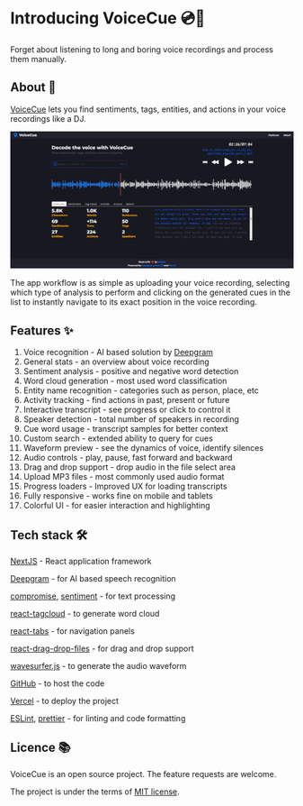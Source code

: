 # Introducing VoiceCue 💿📍

Forget about listening to long and boring voice recordings and process them manually.

## About 👀

[VoiceCue](https://voice-cue-flax.vercel.app/) lets you find sentiments, tags, entities, and actions in your voice recordings like a DJ.

![Preview](https://github.com/millidavitti/voice-cue/blob/main/public/media-card.png)

The app workflow is as simple as uploading your voice recording, selecting which type of analysis to perform and clicking on the generated cues in the list to instantly navigate to its exact position in the voice recording.

## Features ✨

1. Voice recognition - AI based solution by [Deepgram](https://deepgram.com)
2. General stats - an overview about voice recording
3. Sentiment analysis - positive and negative word detection
4. Word cloud generation - most used word classification
5. Entity name recognition - categories such as person, place, etc
6. Activity tracking - find actions in past, present or future
7. Interactive transcript - see progress or click to control it
8. Speaker detection - total number of speakers in recording
9. Cue word usage - transcript samples for better context
10. Custom search - extended ability to query for cues
11. Waveform preview - see the dynamics of voice, identify silences
12. Audio controls - play, pause, fast forward and backward
13. Drag and drop support - drop audio in the file select area
14. Upload MP3 files - most commonly used audio format
15. Progress loaders - Improved UX for loading transcripts
16. Fully responsive - works fine on mobile and tablets
17. Colorful UI - for easier interaction and highlighting

## Tech stack 🛠️

[NextJS](https://nextjs.org) - React application framework

[Deepgram](https://deepgram.com) - for AI based speech recognition

[compromise](https://www.npmjs.com/package/compromise), [sentiment](https://www.npmjs.com/package/sentiment) - for text processing

[react-tagcloud](https://www.npmjs.com/package/react-tagcloud) - to generate word cloud

[react-tabs](https://www.npmjs.com/package/react-tabs) - for navigation panels

[react-drag-drop-files](https://www.npmjs.com/package/react-drag-drop-files) - for drag and drop support

[wavesurfer.js](https://www.npmjs.com/package/wavesurfer.js) - to generate the audio waveform

[GitHub](https://github.com) - to host the code

[Vercel](https://vercel.com) - to deploy the project

[ESLint](https://eslint.org/), [prettier](https://prettier.io/) - for linting and code formatting

## Licence 📚

VoiceCue is an open source project. The feature requests are welcome.

The project is under the terms of [MIT license](https://choosealicense.com/licenses/mit/).
